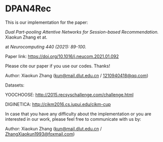 # DPAN4Rec
This is our implementation for the paper:

_Dual Part-pooling Attentive Networks for Session-based Recommendation._  Xiaokun Zhang et at.

at _Neurocomputing 440 (2021): 89-100._

Paper link: https://doi.org/10.1016/j.neucom.2021.01.092

Please cite our paper if you use our codes. Thanks!

Author: Xiaokun Zhang (kun@mail.dlut.edu.cn / 1210940418@qq.com)

Datasets:

YOOCHOOSE: http://2015.recsyschallenge.com/challenge.html

DIGINETICA: http://cikm2016.cs.iupui.edu/cikm-cup

In case that you have any difficulty about the implementation or you are interested in our work, please feel free to communicate with us by:

Author: Xiaokun Zhang (kun@mail.dlut.edu.cn / ZhangXiaokun1993@foxmail.com)

